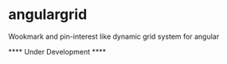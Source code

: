 angulargrid
===========

Wookmark and pin-interest like dynamic grid system for angular

**** Under Development ****
